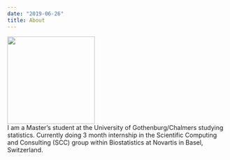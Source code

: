 ```yaml
---
date: "2019-06-26"
title: About
---
```


<img src="/images/logo.png" width="200px" />
<br>
I am a Master’s student at the University of Gothenburg/Chalmers studying statistics.
Currently doing 3 month internship in the Scientific Computing and Consulting (SCC) group within Biostatistics at Novartis in Basel, Switzerland.
